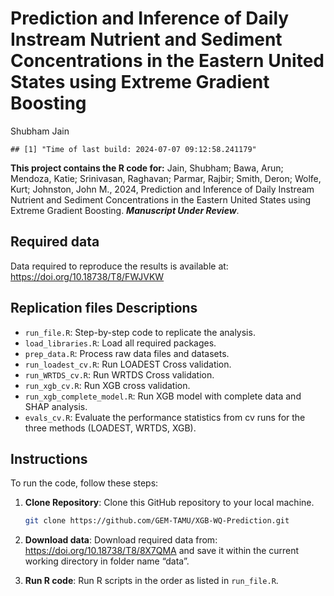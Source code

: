 Prediction and Inference of Daily Instream Nutrient and Sediment
Concentrations in the Eastern United States using Extreme Gradient
Boosting
================
Shubham Jain

    ## [1] "Time of last build: 2024-07-07 09:12:58.241179"

**This project contains the R code for:** Jain, Shubham; Bawa, Arun;
Mendoza, Katie; Srinivasan, Raghavan; Parmar, Rajbir; Smith, Deron;
Wolfe, Kurt; Johnston, John M., 2024, Prediction and Inference of Daily
Instream Nutrient and Sediment Concentrations in the Eastern United
States using Extreme Gradient Boosting. ***Manuscript Under Review***.

## Required data

Data required to reproduce the results is available at:
<https://doi.org/10.18738/T8/FWJVKW>

## Replication files Descriptions

- `run_file.R`: Step-by-step code to replicate the analysis.
- `load_libraries.R`: Load all required packages.
- `prep_data.R`: Process raw data files and datasets.
- `run_loadest_cv.R`: Run LOADEST Cross validation.
- `run_WRTDS_cv.R`: Run WRTDS Cross validation.
- `run_xgb_cv.R`: Run XGB cross validation.
- `run_xgb_complete_model.R`: Run XGB model with complete data and SHAP
  analysis.
- `evals_cv.R`: Evaluate the performance statistics from cv runs for the
  three methods (LOADEST, WRTDS, XGB).

## Instructions

To run the code, follow these steps:

1.  **Clone Repository**: Clone this GitHub repository to your local
    machine.

    ``` bash
    git clone https://github.com/GEM-TAMU/XGB-WQ-Prediction.git
    ```

2.  **Download data**: Download required data from:
    <https://doi.org/10.18738/T8/8X7QMA> and save it within the current
    working directory in folder name “data”.

3.  **Run R code**: Run R scripts in the order as listed in
    `run_file.R`.
